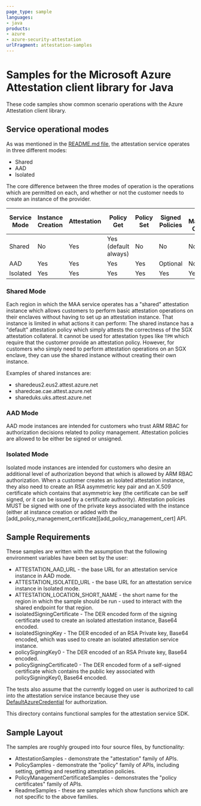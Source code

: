 ```yaml
---
page_type: sample
languages:
- java
products:
- azure
- azure-security-attestation
urlFragment: attestation-samples
---
```

# Samples for the Microsoft Azure Attestation client library for Java

These code samples show common scenario operations with the Azure Attestation client library.

## Service operational modes

As was mentioned in the [README.md file][readme_md], the attestation service
operates in three different modes:

* Shared
* AAD
* Isolated

The core difference between the three modes of operation is the operations which
are permitted on each, and whether or not the customer needs to create an
instance of the provider.

Service Mode | Instance Creation  | Attestation | Policy Get | Policy Set | Signed Policies| Policy Management Certificate
------ | --- | ---- | ----  | --- | --- | ---
Shared | No | Yes | Yes (default always)| No | No | No
AAD | Yes | Yes | Yes | Yes | Optional | No
Isolated | Yes| Yes | Yes | Yes | Yes | Yes

### Shared Mode

Each region in which the MAA service operates has a "shared" attestation instance
which allows customers to perform basic attestation operations on their enclaves
without having to set up an attestation instance.
That instance is limited in what actions it can perform: The shared instance has
a "default" attestation policy which simply attests the correctness of the SGX
attestation collateral. It cannot be used for attestation types like `TPM` which
require that the customer provide an attestation policy. However, for customers
who simply need to perform attestation operations on an SGX enclave, they can use
the shared instance without creating their own instance.

Examples of shared instances are:

* sharedeus2.eus2.attest.azure.net
* sharedcae.cae.attest.azure.net
* shareduks.uks.attest.azure.net

### AAD Mode

AAD mode instances are intended for customers who trust ARM RBAC for authorization
decisions related to policy management. Attestation policies are allowed to be
either be signed or unsigned.

### Isolated Mode

Isolated mode instances are intended for customers who desire an additional level
of authorization beyond that which is allowed by ARM RBAC authorization. When a
customer creates an isolated attestation instance, they also need to create an
RSA asymmetric key pair and an X.509 certificate which contains that asymmetric
key (the certificate can be self signed, or it can be issued by a certificate
authority). Attestation policies MUST be signed with one of the private keys
associated with the instance (either at instance creation or added with the [add_policy_management_certificate][add_policy_management_cert] API.

## Sample Requirements

These samples are written with the assumption that the following environment
variables have been set by the user:

* ATTESTATION_AAD_URL - the base URL for an attestation service instance in AAD mode.
* ATTESTATION_ISOLATED_URL - the base URL for an attestation service instance in Isolated mode.
* ATTESTATION_LOCATION_SHORT_NAME - the short name for the region in which the
  sample should be run - used to interact with the shared endpoint for that
  region.
* isolatedSigningCertificate - The DER encoded form of the signing
  certificate used to create an isolated attestation instance, Base64 encoded.
* isolatedSigningKey - The DER encoded of an RSA Private key,
  Base64 encoded, which was used to create an isolated attestation service instance.
* policySigningKey0 - The DER encoded of an RSA Private key,
  Base64 encoded.
* policySigningCertificate0 - The DER encoded form of a self-signed
  certificate which contains the public key associated with policySigningKey0, Base64 encoded.

The tests also assume that the currently logged on user is authorized to call
into the attestation service instance because they use [DefaultAzureCredential](https://docs.microsoft.com/java/api/overview/azure/identity-readme?view=azure-java-stable#defaultazurecredential) for authorization.

This directory contains functional samples for the attestation service SDK.

## Sample Layout
The samples are roughly grouped into four source files, by functionality:
 - AttestationSamples - demonstrate the "attestation" family of APIs.
 - PolicySamples - demonstrate the "policy" family of APIs, including setting, getting and resetting attestation policies.
 - PolicyManagementCertificateSamples - demonstrates the "policy certificates" family of APIs.
 - ReadmeSamples - these are samples which show functions which are not specific to the above families.



<!-- LINKS -->
<!-- links are known to be broken, they will be fixed after this initial pull
    request completes. -->
[readme_md]: https://github.com/Azure/azure-sdk-for-java/blob/main/sdk/attestation/azure-security-attestation/README.md
